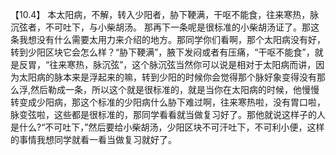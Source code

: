 【10.4】  本太阳病，不解，转入少阳者，胁下鞕满，干呕不能食，往来寒热，脉沉弦者，不可吐下，与小柴胡汤。
那再下一条呢是很标准的小柴胡汤证了。那这条我想没有什么需要太用力来介绍的地方。那同学你们看啊，那个太阳病没有好，转到少阳区块它会怎么样？“胁下鞕满”，腋下发闷或者有压痛，“干呕不能食”，就是反胃，“往来寒热，脉沉弦”，这个脉沉弦当然你可以说是相对于太阳病而讲，因为太阳病的脉本来是浮起来的嘛，转到少阳的时候你会觉得那个脉好象变得没有那么浮,然后勒成一条，所以这个就是很标准的，就是当你在太阳病的时候，他慢慢转变成少阳病，那这个标准的少阳病什么胁下难过啊，往来寒热啦，没有胃口啦，脉变弦啦，这些都是很标准的，那同学看看就当做复习好了。那他就说这样子的人是什么?“不可吐下，”然后要给小柴胡汤，少阳区块不可汗吐下，不可利小便，这样的事情我想同学就看一看当做复习就好了。
